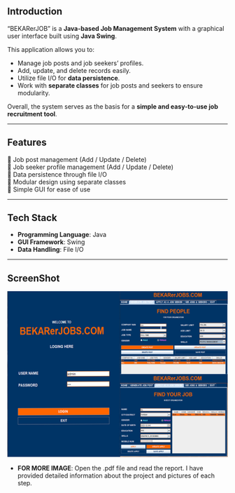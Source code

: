 
## **Introduction**
“BEKARerJOB” is a **Java-based Job Management System** with a graphical user interface built using **Java Swing**.  

This application allows you to:
- Manage job posts and job seekers’ profiles.  
- Add, update, and delete records easily.  
- Utilize file I/O for **data persistence**.  
- Work with **separate classes** for job posts and seekers to ensure modularity.  

Overall, the system serves as the basis for a **simple and easy-to-use job recruitment tool**.  

---

## Features
🔹 Job post management (Add / Update / Delete)  
🔹 Job seeker profile management (Add / Update / Delete)  
🔹 Data persistence through file I/O  
🔹 Modular design using separate classes  
🔹 Simple GUI for ease of use  

---

## Tech Stack
- **Programming Language**: Java  
- **GUI Framework**: Swing  
- **Data Handling**: File I/O  

---

## ScreenShot
![App Screenshot](05.jpeg)

- **FOR MORE IMAGE**: Open the .pdf file and read the report. I have provided detailed information about the project and pictures of each step.

